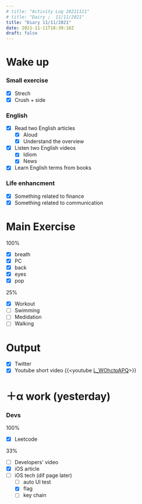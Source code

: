 ```yaml
---
# title: "Activity Log 20211111"
# title: "Dairy ;  11/11/2021"
title: "Diary 11/11/2021"  
date: 2021-11-11T18:39:18Z
draft: false
---
```


# Wake up

### Small exercise

- [x]  Strech
- [x]  Crush + side

### English

- [x]  Read two English articles
    - [x]  Aloud
    - [x]  Understand the overview
- [x]  Listen two English videos
    - [x]  Idiom
    - [x]  News
- [x]  Learn English terms from books

### Life enhancment

- [x]  Something related to finance
- [x]  Something related to communication

# Main Exercise

100%

- [x]  breath
- [x]  PC
- [x]  back
- [x]  eyes
- [x]  pop

25%

- [x]  Workout
- [ ]  Swimming
- [ ]  Medidation
- [ ]  Walking

# Output

- [x]  Twitter
- [x]  Youtube short video {{<youtube [L_WOhctpAPQ](https://youtu.be/L_WOhctpAPQ)>}}

# ＋α work (yesterday)

### Devs

100%

- [x]  Leetcode

33%

- [ ]  Developers' video
- [x]  iOS article
- [ ]  iOS tech (dif page later)
    - [ ]  auto UI test
    - [x]  flag
    - [ ]  key chain